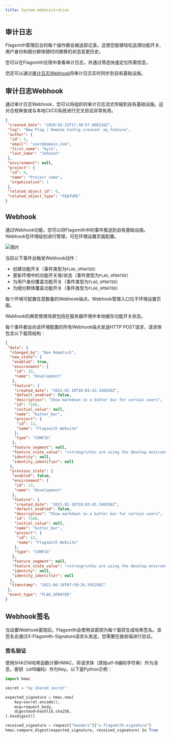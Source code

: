 ```yaml
---
title: System Administration
---
```


## 审计日志

Flagsmith管理后台的每个操作都会被追踪记录。这使您能够轻松追溯功能开关、用户身份和细分群体随时间推移的状态变更历史。

您可以在Flagsmith应用中查看审计日志，并通过筛选快速定位所需信息。

您还可以通过[审计日志Webhook](#audit-log-webhooks)将审计日志实时同步到自有基础设施。

## 审计日志Webhook

通过审计日志Webhook，您可以将组织的审计日志流式传输到自有基础设施。这对合规审查或与本地CI/CD系统进行交叉验证非常有用。

```json
{
 "created_date": "2020-02-23T17:30:57.006318Z",
 "log": "New Flag / Remote Config created: my_feature",
 "author": {
  "id": 3,
  "email": "user@domain.com",
  "first_name": "Kyle",
  "last_name": "Johnson"
 },
 "environment": null,
 "project": {
  "id": 6,
  "name": "Project name",
  "organisation": 1
 },
 "related_object_id": 6,
 "related_object_type": "FEATURE"
}
```

## Webhook

通过Webhook功能，您可以将Flagsmith中的事件推送到自有基础设施。Webhook在环境级别进行管理，可在环境设置页面配置。

![图片](/img/add-webhook.png)

当前以下事件会触发Webhook动作：

- 创建功能开关（事件类型为`FLAG_UPDATED`）
- 更新环境中的功能开关值/状态（事件类型为`FLAG_UPDATED`）
- 为用户身份覆盖功能开关（事件类型为`FLAG_UPDATED`）
- 为细分群体覆盖功能开关（事件类型为`FLAG_UPDATED`）

每个环境可配置任意数量的Webhook端点。Webhook管理入口位于环境设置页面。

Webhook的典型使用场景包括在服务器环境中本地缓存功能开关状态。

每个事件都会向该环境配置的所有Webhook端点发送HTTP POST请求，请求体包含以下载荷结构：

```json
{
 "data": {
  "changed_by": "Ben Rometsch",
  "new_state": {
   "enabled": true,
   "environment": {
    "id": 23,
    "name": "Development"
   },
   "feature": {
    "created_date": "2021-02-10T20:03:43.348556Z",
    "default_enabled": false,
    "description": "Show markdown in a butter bar for certain users",
    "id": 7168,
    "initial_value": null,
    "name": "butter_bar",
    "project": {
     "id": 12,
     "name": "Flagsmith Website"
    },
    "type": "CONFIG"
   },
   "feature_segment": null,
   "feature_state_value": "<strong>\nYou are using the develop environment.\n</strong>",
   "identity": null,
   "identity_identifier": null
  },
  "previous_state": {
   "enabled": false,
   "environment": {
    "id": 23,
    "name": "Development"
   },
   "feature": {
    "created_date": "2021-02-10T20:03:43.348556Z",
    "default_enabled": false,
    "description": "Show markdown in a butter bar for certain users",
    "id": 7168,
    "initial_value": null,
    "name": "butter_bar",
    "project": {
     "id": 12,
     "name": "Flagsmith Website"
    },
    "type": "CONFIG"
   },
   "feature_segment": null,
   "feature_state_value": "<strong>\nYou are using the develop environment.\n</strong>",
   "identity": null,
   "identity_identifier": null
  },
  "timestamp": "2021-06-18T07:50:26.595298Z"
 },
 "event_type": "FLAG_UPDATED"
}
```

## Webhook签名

当设置Webhook密钥后，Flagsmith会使用该密钥为每个载荷生成哈希签名。该签名会通过X-Flagsmith-Signature请求头发送，您需要在接收端进行验证。

### 签名验证

使用SHA256哈希函数计算HMAC。将请求体（原始utf-8编码字符串）作为消息，密钥（utf8编码）作为Key。以下是Python示例：

```python
import hmac

secret = "my shared secret"

expected_signature = hmac.new(
    key=secret.encode(),
    msg=request_body,
    digestmod=hashlib.sha256,
).hexdigest()

received_signature = request["headers"]["x-flagsmith-signature"]
hmac.compare_digest(expected_signature, received_signature) is True
```